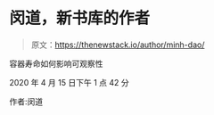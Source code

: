 # 闵道，新书库的作者

> 原文：<https://thenewstack.io/author/minh-dao/>

容器寿命如何影响可观察性

2020 年 4 月 15 日下午 1 点 42 分

作者:闵道